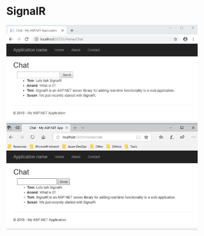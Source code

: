 # SignalR
 
![Test Imag 8](https://github.com/mosesnova/MomentOfInertiaSignalR/blob/master/SignalR.JPG)
